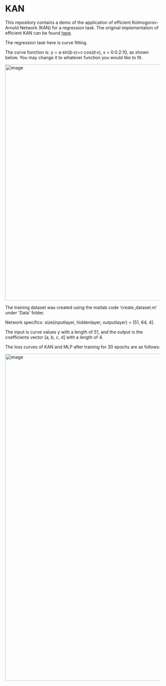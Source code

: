 # KAN
This repository contains a demo of the application of efficient Kolmogorov-Arnold Network (KAN) for a regression task. The original implementation of efficient KAN can be found [here](https://github.com/Blealtan/efficient-kan).

The regression task here is curve fitting.

The curve function is: y = a·sin(b·x)+c·cos(d·x), x = 0:0.2:10, as shown below. You may change it to whatever function you would like to fit.

<img width="760" alt="image" src="https://github.com/JianpanHuang/KAN/assets/43700029/b13faadc-f28c-4ec2-8376-1bda193728a7">

The training dataset was created using the matlab code ‘create_dataset.m’ under 'Data' folder.

Network specifics: size(inputlayer, hiddenlayer, outputlayer) = [51, 64, 4].

The input is curve values y with a length of 51, and the output is the coefficients vector [a, b, c, d] with a length of 4.

The loss curves of KAN and MLP after training for 30 epochs are as follows:

<img width="1053" alt="image" src="https://github.com/JianpanHuang/KAN/assets/43700029/a656042a-6e78-4684-b54f-5cb1d3c56483">


